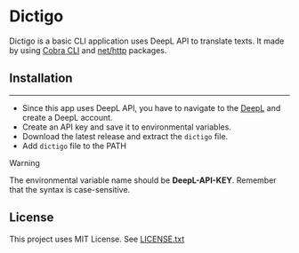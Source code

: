 # Dictigo
Dictigo is a basic CLI application uses DeepL API to translate texts. It made by using [Cobra CLI](https://github.com/spf13/cobra) and [net/http](https://pkg.go.dev/net/http) packages. 

## Installation
****
- Since this app uses DeepL API, you have to navigate to the [DeepL](https://www.deepl.com/translator) and create a DeepL account.
- Create an API key and save it to environmental variables.
- Download the latest release and extract the `dictigo` file.
- Add `dictigo` file to the PATH

>[!WARNING]
>The environmental variable name should be **DeepL-API-KEY**. Remember that the syntax is case-sensitive.

## License
This project uses MIT License. See [LICENSE.txt](https://github.com/Metudu/dictigo/blob/master/LICENSE)